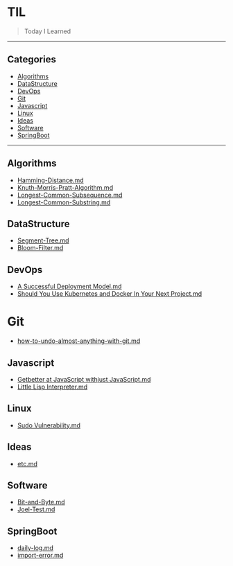 # TIL

> Today I Learned

---

## Categories

- [Algorithms](#algorithms)
- [DataStructure](#dataStructure)
- [DevOps](#devOps)
- [Git](#git)
  <!-- * [Database](#database) -->
  <!-- * [Design-patterns](#design-patterns) -->
  <!-- * [Git](#git) -->
- [Javascript](#javascript)
- [Linux](#linux)
- [Ideas](#ideas)
- [Software](#software)
- [SpringBoot](#SpringBoot)

---

## Algorithms

- [Hamming-Distance.md](Algorithms/Hamming-Distance.md)
- [Knuth-Morris-Pratt-Algorithm.md](Algorithms/Knuth-Morris-Pratt-Algorithm.md)
- [Longest-Common-Subsequence.md](Algorithms/Longest-Common-Subsequence.md)
- [Longest-Common-Substring.md](Algorithms/Longest-Common-Substring.md)

## DataStructure

- [Segment-Tree.md](DataStructure/Segment-Tree.md)
- [Bloom-Filter.md](DataStructure/Bloom-Filter.md)

## DevOps

- [A Successful Deployment Model.md](DevOps/A-successful-deployment-model.md)
- [Should You Use Kubernetes and Docker In Your Next Project.md](DevOps/Should-You-Use-Kubernetes-and-Docker-In-Your-Next-Project.md)

# Git

- [how-to-undo-almost-anything-with-git.md](Git/how-to-undo-almost-anything-with-git.md)

## Javascript

- [Getbetter at JavaScript withjust JavaScript.md](Javascript/Get-better-at-JavaScript-with-just-JavaScript.md)
- [Little Lisp Interpreter.md](Javascript/Little-Lisp-Interpreter.md)

## Linux

- [Sudo Vulnerability.md](Linux/sudo-vulnerability.md)

## Ideas

- [etc.md](Ideas/etc.md)

## Software

- [Bit-and-Byte.md](Software/Bit-and-Byte.md)
- [Joel-Test.md](Software/Joel-Test.md)

## SpringBoot

- [daily-log.md](SpringBoot/daily-log.md)
- [import-error.md](SpringBoot/import-error.md)
